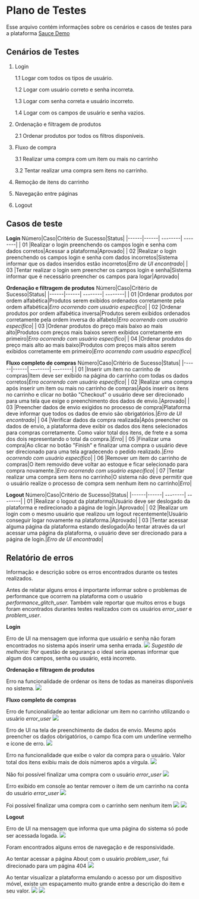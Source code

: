 # Plano de Testes
Esse arquivo contém informações sobre os cenários e casos de testes para a plataforma [Sauce Demo](https://www.saucedemo.com/)

## Cenários de Testes
 1. Login
 
    1.1 Logar com todos os tipos de usuário.

	1.2 Logar com usuário correto e senha incorreta.

	1.3 Logar com senha correta e usuário incorreto.

    1.4 Logar com os campos de usuário e senha vazios.


2. Ordenação e filtragem de produtos

	2.1 Ordenar produtos por todos os filtros disponíveis. 
	
3. Fluxo de compra

	3.1 Realizar uma compra com um item ou mais no carrinho

	3.2 Tentar realizar uma compra sem itens no carrinho.

4.  Remoção de itens do carrinho

5. Navegação entre páginas

6. Logout 


## Casos de teste

**Login**
 Número|Caso|Critério de Sucesso|Status|
|------|------| --------| --------|
| 01   |Realizar o login preenchendo os campos login e senha com dados corretos|Acessar a plataforma|Aprovado|
| 02   |Realizar o login preenchendo os campos login e senha com dados incorretos|Sistema informar que os dados inseridos estão incorretos|*Erro de UI encontrado*|
| 03   |Tentar realizar o login sem preencher os campos login e senha|Sistema informar que é necessário preencher os campos para logar|Aprovado|


**Ordenação e filtragem de produtos**
 Número|Caso|Critério de Sucesso|Status|
|------|------| --------| --------|
| 01   |Ordenar produtos por ordem alfabética|Produtos serem exibidos ordenados corretamente pela ordem alfabética|*Erro ocorrendo com usuário específico*|
| 02   |Ordenar produtos por ordem alfabética inversa|Produtos serem exibidos ordenados corretamente pela ordem inversa do alfabeto|*Erro ocorrendo com usuário específico*|
| 03   |Ordenar produtos do preço mais baixo ao mais alto|Produtos com preços mais baixos serem exibidos corretamente em primeiro|*Erro ocorrendo com usuário específico*|
| 04   |Ordenar produtos do preço mais alto ao mais baixo|Produtos com preços mais altos serem exibidos corretamente em primeiro|*Erro ocorrendo com usuário específico*|

**Fluxo completo de compras**
 Número|Caso|Critério de Sucesso|Status|
|------|------| --------| --------|
| 01   |Inserir um item no carrinho de compras|Item deve ser exibido na página do carrinho com todas os dados corretos|*Erro ocorrendo com usuário específico*|
| 02   |Realizar uma compra após inserir um item ou mais no carrinho de compras|Após inserir os itens no carrinho e clicar no botão "Checkout" o usuário deve ser direcionado para uma tela que exige o preenchimento dos dados de envio.|Aprovado|
| 03   |Preencher dados de envio exigidos no processo de compra|Plataforma deve informar que todos os dados de envio são obrigatórios.|*Erro de UI encontrado*|
| 04   |Verificar dados da compra realizada|Após preencher os dados de envio, a plataforma deve exibir os dados dos itens selecionados para compras corretamente. Como valor total dos itens, de frete e a soma dos dois representando o total da compra.|*Erro*|
| 05   |Finalizar uma compra|Ao clicar no botão "Finish" e finalizar uma compra o usuário deve ser direcionado para uma tela agradecendo o pedido realizado.|*Erro ocorrendo com usuário específico*|
| 06   |Remover um item do carrinho de compras|O item removido deve voltar ao estoque e ficar selecionado para compra novamente.|*Erro ocorrendo com usuário específico*|
| 07   |Tentar realizar uma compra sem itens no carrinho|O sistema não deve permitir que o usuário realize o processo de compra sem nenhum item no carrinho|*Erro*|

**Logout**
 Número|Caso|Critério de Sucesso|Status|
|------|------| --------| --------|
| 01   |Realizar o logout da plataforma|Usuário deve ser deslogado da plataforma e redirecionado a página de login.|Aprovado|
| 02   |Realizar um login com o mesmo usuário que realizou um logout recentemente|Usuário conseguir logar novamente na plataforma.|Aprovado|
| 03   |Tentar acessar alguma página da plataforma estando deslogado|Ao tentar através da url acessar uma página da plataforma, o usuário deve ser direcionado para a página de login.|*Erro de UI encontrado*|

## Relatório de erros
Informação e descrição sobre os erros encontrados durante os testes realizados. 

Antes de relatar alguns erros é importante informar sobre o problemas de performance que ocorrem na plataforma com o usuário *performance_glitch_user*. Também vale reportar que muitos erros e bugs foram encontrados durantes testes realizados com os usuários *error_user* e *problem_user*.

**Login**

Erro de UI na mensagem que informa que usuário e senha não foram encontrados no sistema após inserir uma senha errada.
![](https://i.ibb.co/J2Q9L3d/login-02.png)
*Sugestão de melhoria*: Por questão de segurança o ideal seria apenas informar que algum dos campos, senha ou usuário, está incorreto.

**Ordenação e filtragem de produtos**

Erro na funcionalidade de ordenar os itens de todas as maneiras disponíveis no sistema.
![](https://i.ibb.co/48q2Rf7/error-user-sroting.png)


**Fluxo completo de compras**

Erro de funcionalidade ao tentar adicionar um item no carrinho utilizando o usuário *error_user*
![](https://i.ibb.co/pdPMvYp/error-user-adicionar-item.png)

Erro de UI na tela de preenchimento de dados de envio. Mesmo após preencher os dados obrigatórios, o campo fica com um underline vermelho e ícone de erro.
![](https://i.ibb.co/0ZkcyvS/ui-campo-name.png)

Erro na funcionalidade que exibe o valor da compra para o usuário. Valor total dos itens exibiu mais de dois números após a vírgula.
![](https://i.ibb.co/mTVpXZL/compras-04.png)

Não foi possível finalizar uma compra com o usuário *error_user*
![](https://i.ibb.co/3hvRkd6/error-user-finalizar-compra.png)

Erro exibido em console ao tentar remover o item de um carrinho na conta do usuário *error_user*
![](https://i.ibb.co/M75qMcr/error-user-remover-item.png)

Foi possível finalizar uma compra com o carrinho sem nenhum item
![](https://i.ibb.co/WtSz9tG/compras-07-1.png)
![](https://i.ibb.co/wMS3Z6T/compras-07-2.png)

**Logout**

Erro de UI na mensagem que informa que uma página do sistema só pode ser acessada logada.
![](https://i.ibb.co/KXTYDw7/logout-03.png)

Foram encontrados alguns erros de navegação e de responsividade.

Ao tentar acessar a página About com o usuário *problem_user*, fui direcionado para um página 404
![](https://i.ibb.co/x57Jk0G/problem-user-about.png)

Ao tentar visualizar a plataforma emulando o acesso por um dispositivo móvel, existe um espaçamento muito grande entre a descrição do item e seu valor.
![](https://i.ibb.co/zh9mc8G/chrome-Krusy-LQX2-Z.png)
![](https://i.ibb.co/mCs5fjH/chrome-s1nzi9-X98c.png)
